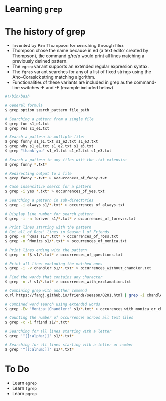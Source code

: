 # Learning `grep`

# The history of grep

* Invented by Ken Thompson for searching through files.
* Thompson chose the name because in ed (a text editor created by Thompson), the command g/re/p would print all lines matching a previously defined pattern.
* The `egrep` variant supports an extended regular expression syntax.
* The `fgrep` variant searches for any of a list of fixed strings using the Aho–Corasick string matching algorithm.
* Functionalities of these variants are included in grep as the command-line switches -E and -F (example included below).

```bash
#!/bin/bash

# General formula
$ grep option search_pattern file_path

# Searching a pattern from a single file
$ grep fun s1_e1.txt
$ grep Yes s1_e1.txt

# Search a pattern in multiple files
$ grep funny s1_e1.txt s1_e2.txt s1_e3.txt
$ grep why s1_e1.txt s1_e2.txt s1_e3.txt
$ grep "thank you" s1_e1.txt s1_e2.txt s1_e3.txt

# Search a pattern in any files with the .txt extension
$ grep funny *.txt*

# Redirecting output to a file
$ grep funny *.txt* > occurrences_of_funny.txt

# Case insensitive search for a pattern
$ grep -i yes *.txt* > occurrences_of_yes.txt

# Searching a pattern in sub-directories
$ grep -i always s1/*.txt* > occurrences_of_always.txt

# Display line number for search pattern
$ grep -i -n forever s1/*.txt* > occurrences_of_forever.txt

# Print lines starting with the pattern
# Get all of Ross' lines in Season 1 of Friends
$ grep -n ^Ross s1/*.txt* > occurrences_of_ross.txt
$ grep -n ^Monica s1/*.txt* > occurrences_of_monica.txt

# Print lines ending with the pattern
$ grep -n ?$ s1/*.txt* > occurrences_of_questions.txt

# Print all lines excluding the matched ones
$ grep -i -v chandler s1/*.txt* > occurrences_without_chandler.txt

# Find the words that contains any character
$ grep -n .! s1/*.txt* > occurrences_with_exclamation.txt

# Combining grep with another command
curl https://fangj.github.io/friends/season/0201.html | grep -i chandler > occurrences_with_chandler.html

# Combined word search using extended words
$ grep -Ew 'Monica:|Chandler:' s1/*.txt* > occurences_with_monica_or_chandler.txt

# Counting the number of occurrences acroos all text files
$ grep -c -i friend s1/*.txt*

# Searching for all lines starting with a letter
$ grep '^[[:alpha:]]' s1/*.txt*

# Searching for all lines starting with a letter or number
$ grep '^[[:alnum:]]' s1/*.txt*
```

# To Do

* Learn `egrep`
* Learn `fgrep`
* Learn `pgrep`